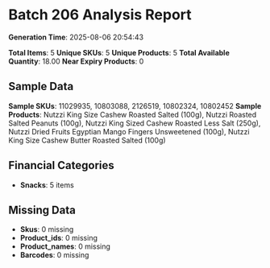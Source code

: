 # Batch 206 Analysis Report

**Generation Time**: 2025-08-06 20:54:43

**Total Items**: 5
**Unique SKUs**: 5
**Unique Products**: 5
**Total Available Quantity**: 18.00
**Near Expiry Products**: 0

## Sample Data
**Sample SKUs**: 11029935, 10803088, 2126519, 10802324, 10802452
**Sample Products**: Nutzzi King Size Cashew Roasted Salted (100g), Nutzzi Roasted Salted Peanuts (100g), Nutzzi King Sized Cashew Roasted Less Salt (250g), Nutzzi Dried Fruits Egyptian Mango Fingers Unsweetened (100g), Nutzzi King Size Cashew Butter Roasted Salted (100g)

## Financial Categories
- **Snacks**: 5 items

## Missing Data
- **Skus**: 0 missing
- **Product_ids**: 0 missing
- **Product_names**: 0 missing
- **Barcodes**: 0 missing
